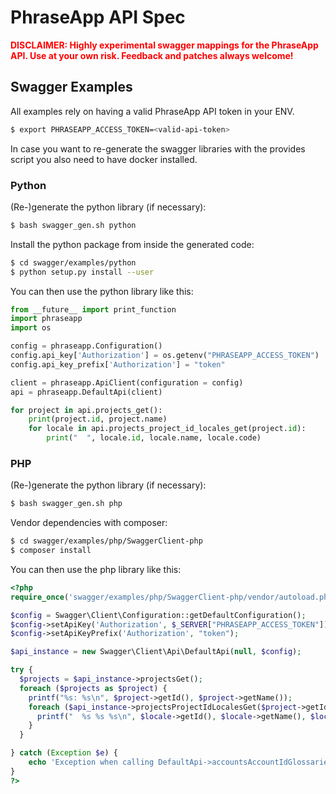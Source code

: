 # PhraseApp API Spec
<div style="font-weight:bold;color:red">DISCLAIMER: Highly experimental swagger mappings for the PhraseApp API. Use at your own risk. Feedback and patches always welcome!</div>

## Swagger Examples

All examples rely on having a valid PhraseApp API token in your ENV.

```bash
$ export PHRASEAPP_ACCESS_TOKEN=<valid-api-token>
```

In case you want to re-generate the swagger libraries with the provides script
you also need to have docker installed.

### Python

(Re-)generate the python library (if necessary):

```bash
$ bash swagger_gen.sh python
```

Install the python package from inside the generated code:

```bash
$ cd swagger/examples/python
$ python setup.py install --user
```

You can then use the python library like this:

[embedmd]:# (example_python.py)
```py
from __future__ import print_function
import phraseapp
import os

config = phraseapp.Configuration()
config.api_key['Authorization'] = os.getenv("PHRASEAPP_ACCESS_TOKEN")
config.api_key_prefix['Authorization'] = "token"

client = phraseapp.ApiClient(configuration = config)
api = phraseapp.DefaultApi(client)

for project in api.projects_get():
    print(project.id, project.name)
    for locale in api.projects_project_id_locales_get(project.id):
        print("  ", locale.id, locale.name, locale.code)
```

### PHP

(Re-)generate the python library (if necessary):

```bash
$ bash swagger_gen.sh php
```

Vendor dependencies with composer:

```bash
$ cd swagger/examples/php/SwaggerClient-php
$ composer install
```
You can then use the php library like this:

[embedmd]:# (example_php.php)
```php
<?php
require_once('swagger/examples/php/SwaggerClient-php/vendor/autoload.php');

$config = Swagger\Client\Configuration::getDefaultConfiguration();
$config->setApiKey('Authorization', $_SERVER["PHRASEAPP_ACCESS_TOKEN"]);
$config->setApiKeyPrefix('Authorization', "token");

$api_instance = new Swagger\Client\Api\DefaultApi(null, $config);

try {
  $projects = $api_instance->projectsGet();
  foreach ($projects as $project) {
    printf("%s: %s\n", $project->getId(), $project->getName());
    foreach ($api_instance->projectsProjectIdLocalesGet($project->getId()) as $locale) {
      printf("  %s %s %s\n", $locale->getId(), $locale->getName(), $locale->getCode());
    }
  }

} catch (Exception $e) {
    echo 'Exception when calling DefaultApi->accountsAccountIdGlossariesGet: ', $e->getMessage(), PHP_EOL;
}
?>
```
